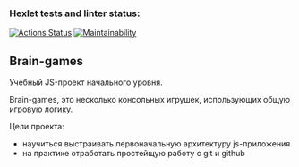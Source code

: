 ### Hexlet tests and linter status:
[![Actions Status](https://github.com/ussury/frontend-project-lvl1/workflows/hexlet-check/badge.svg)](https://github.com/ussury/frontend-project-lvl1/actions)
[![Maintainability](https://api.codeclimate.com/v1/badges/a99a88d28ad37a79dbf6/maintainability)](https://codeclimate.com/github/ussury/frontend-project-lvl1/maintainability)

## Brain-games

Учебный JS-проект начального уровня.

Brain-games, это несколько консольных игрушек, использующих общую игровую логику.

Цели проекта: 
  - научиться выстраивать первоначальную архитектуру js-приложения
  - на практике отработать простейщую работу с git и github

